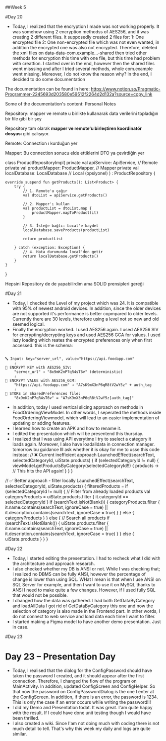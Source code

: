 ##Week 5

#Day 20
- Today, I realized that the encryption I made was not working properly. It was somehow using 2 encryption methodss of AES256, and it was creating 2 different files. It supposedly created 2 files for:
  1: One encrypted file
  2: One non-encrypted file which was not even wanted, in addition the encrypted one was also not encrypted. Therefore, deleted the xml files on data-data-com.example...-shared then tried other methods for encryption this time with one file, but this time had problem with creattion. I started over in the end, however then the shared files went misssing and after I tried several methods, whole com.example went missing. Moreover, I do not know the reason why?
In the end, I decided to do some documentation

The documentation can be found in here:
https://www.notion.so/Pragmatic-Programmer-2245693d203580e59512f2264d2d132a?source=copy_link

Some of the documentation's content:
Personal Notes

Repository: mapper ve remote u birlikte kullanarak data verilerini topladığın bir file gibi bir şey

Repository tam olarak **mapper ve remote'u birleştiren koordinatör dosyası** gibi çalışıyor.

Remote: Connection ı kurduğun yer

Mapper: Bu connection sonucu elde ettiklerini DTO ya çevirdiğin yer

class ProductRepositoryImpl(
private val apiService: ApiService,        // Remote
private val productMapper: ProductMapper,  // Mapper
private val localDatabase: LocalDatabase   // Local (opsiyonel)
) : ProductRepository {

```
override suspend fun getProducts(): List<Product> {
    try {
        // 1. Remote'u çağır
        val dtoList = apiService.getProducts()

        // 2. Mapper'ı kullan
        val productList = dtoList.map {
            productMapper.mapToProduct(it)
        }

        // 3. İsteğe bağlı: Local'e kaydet
        localDatabase.saveProducts(productList)

        return productList

    } catch (exception: Exception) {
        // 4. Hata durumunda local'den getir
        return localDatabase.getProducts()
    }
}

```

}

Hepsini Repository de de yapabilirdim ama SOLID prensipleri gereği 


#Day 21
- Today, I checked the Level of my project which was 24. It is compatible with 95% of newest android devices. In addition, since the older devices are not supported it's performance is better copmpared to older levels. Currently there are 30 levels, therefore using a level not so new and old seemed logical.
- Finally the encryption worked. I used AES256 again. I used AES256 SIV for encrypting/decrypting keys and used AES256 GCA for values. I used lazy loading which reates the encrypted preferences only when first accessed.
this is the schema:
```

🔤 Input: key="server_url", value="https://api.foodapp.com"
    ↓
🔐 ENCRYPT KEY with AES256_SIV:
    "server_url" → "8x9mK2nP7qR4sT6v" (deterministic)
    ↓
🔐 ENCRYPT VALUE with AES256_GCM:
    "https://api.foodapp.com" → "A7sK9mX3nP6qR8tV2wY5z" + auth_tag
    ↓
💾 STORE in SharedPreferences file:
    "8x9mK2nP7qR4sT6v" = "A7sK9mX3nP6qR8tV2wY5z[auth_tag]"

```
- In addition, today I used vertical slicing approach on methods in FoodOrderingViewModel. In other words, I seperated the methods inside FoodOrderingViewmodel, which will lead to an easier implementation of updating or adding features.
- I learned how to create an APK and how to rename it.
- I edited the presentation which will be presentend this thursday.
- I realized that I was using API everytime I try to sselect a category it loads again. Moreover, I also have loadalldata in connection manager. tomorrow bu guidance Ill ask whether it is okay for me to usse this code instead:
// ❌ Current inefficient approach
LaunchedEffect(searchText, selectedCategoryId, uiState.products) {
    if (selectedCategoryId != null) {
        viewModel.getProductsByCategory(selectedCategoryId!!) { products ->
            // This hits the API again!
        }
    }
}

// ✅ Better approach - filter locally
LaunchedEffect(searchText, selectedCategoryId, uiState.products) {
    filteredProducts = if (selectedCategoryId != null) {
        // Filter from already loaded products
        val categoryProducts = uiState.products.filter { it.categoryId == selectedCategoryId }
        if (searchText.isNotBlank()) {
            categoryProducts.filter {
                it.name.contains(searchText, ignoreCase = true) ||
                it.description.contains(searchText, ignoreCase = true)
            }
        } else {
            categoryProducts
        }
    } else {
        // Search all products
        if (searchText.isNotBlank()) {
            uiState.products.filter {
                it.name.contains(searchText, ignoreCase = true) ||
                it.description.contains(searchText, ignoreCase = true)
            }
        } else {
            uiState.products
        }
    }
}

#Day 22

- Today, I started editing the presentation. I had to recheck what I did with the architecture and approach research.
- I also checked whether my DB is ANSI or not. While I was checking that; I realized no DBMS can be fully ANSI, however the percentage of change is lower than using SQL. WHat I mean is that when I use ANSI on SQL Server for example, and then I want to use it on MySQL thanks to ANSI I need to make quite a few changes. However, if I used fully SQL that would not be possible.
- I changed how the data was gathered. I had both GetDataByCategory and loadAllData I got rid of GetDataByCategory this one and now the selection of category is also made in the Frontend part. In other words, I do not connect to web service and load data each time I want to filter.
- I started making a Figma model to have another demo presentation. Just in case.

#Day 23


# Day 23 – Presentation Day

- Today, I realised that the dialog for the ConfigPassword should have taken the password I created, and it should appear after the first connection. Therefore, I changed the flow of the program on MainActivity. In addition, updated ConfigScreen and ConfigHelper. So that now the password on ConfigPasswordDialog is the one I enter at the ConfigScreen. In addition, if there is an error, the password is 1234. This is only the case if an error occurs while writing the password!!!
- I did my Demo and Presentation todat. It was great. I'am quite happy with the result. If I could have done unit testing though I would have been thrilled.
- I also created a wiki.
Since I'am not doing much with coding there is not much detail to tell. That's why this week my daily and logs are quite similar.










